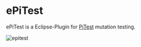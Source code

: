 ePiTest
=======

ePiTest is a Eclipse-Plugin for [PiTest](http://pitest.org/) mutation testing.

![epitest](/../gh-pages/images/epitest_1.png)
